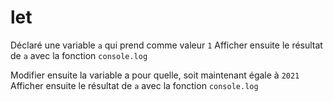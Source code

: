 # let

Déclaré une variable `a` qui prend comme valeur `1`
Afficher ensuite le résultat de `a` avec la fonction `console.log`

Modifier ensuite la variable a pour quelle, soit maintenant égale à `2021`
Afficher ensuite le résultat de `a` avec la fonction `console.log`